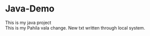 # Java-Demo
This is my java project
<br>
This is my Pahila vala change.
New txt written through local system.
